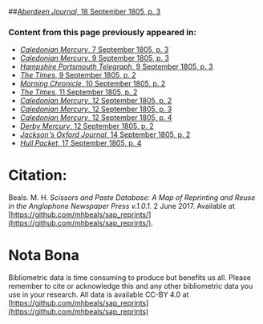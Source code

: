 ##[*Aberdeen Journal*, 18 September 1805, p. 3](https://mhbeals.github.io/sap_html/Aberdeen-Journal/Aberdeen-Journal-18-September-1805-p-3)

### Content from this page previously appeared in:
+ [*Caledonian Mercury*, 7 September 1805, p. 3](https://mhbeals.github.io/sap_html/Caledonian-Mercury/Caledonian-Mercury-7-September-1805-p-3)
+ [*Caledonian Mercury*, 9 September 1805, p. 3](https://mhbeals.github.io/sap_html/Caledonian-Mercury/Caledonian-Mercury-9-September-1805-p-3)
+ [*Hampshire Portsmouth Telegraph*, 9 September 1805, p. 3](https://mhbeals.github.io/sap_html/Hampshire-Portsmouth-Telegraph/Hampshire-Portsmouth-Telegraph-9-September-1805-p-3)
+ [*The Times*, 9 September 1805, p. 2](https://mhbeals.github.io/sap_html/The-Times/The-Times-9-September-1805-p-2)
+ [*Morning Chronicle*, 10 September 1805, p. 2](https://mhbeals.github.io/sap_html/Morning-Chronicle/Morning-Chronicle-10-September-1805-p-2)
+ [*The Times*, 11 September 1805, p. 2](https://mhbeals.github.io/sap_html/The-Times/The-Times-11-September-1805-p-2)
+ [*Caledonian Mercury*, 12 September 1805, p. 2](https://mhbeals.github.io/sap_html/Caledonian-Mercury/Caledonian-Mercury-12-September-1805-p-2)
+ [*Caledonian Mercury*, 12 September 1805, p. 3](https://mhbeals.github.io/sap_html/Caledonian-Mercury/Caledonian-Mercury-12-September-1805-p-3)
+ [*Caledonian Mercury*, 12 September 1805, p. 4](https://mhbeals.github.io/sap_html/Caledonian-Mercury/Caledonian-Mercury-12-September-1805-p-4)
+ [*Derby Mercury*, 12 September 1805, p. 2](https://mhbeals.github.io/sap_html/Derby-Mercury/Derby-Mercury-12-September-1805-p-2)
+ [*Jackson's Oxford Journal*, 14 September 1805, p. 2](https://mhbeals.github.io/sap_html/Jackson's-Oxford-Journal/Jackson's-Oxford-Journal-14-September-1805-p-2)
+ [*Hull Packet*, 17 September 1805, p. 4](https://mhbeals.github.io/sap_html/Hull-Packet/Hull-Packet-17-September-1805-p-4)
                    
# Citation: 

Beals. M. H. *Scissors and Paste Database: A Map of Reprinting and Reuse in the Anglophone Newspaper Press v.1.0.1.* 2 June 2017. Available at [https://github.com/mhbeals/sap_reprints/](https://github.com/mhbeals/sap_reprints/). 
                    
# Nota Bona

Bibliometric data is time consuming to produce but benefits us all. Please remember to cite or acknowledge this and any other bibliometric data you use in your research. All data is available CC-BY 4.0 at [https://github.com/mhbeals/sap_reprints](https://github.com/mhbeals/sap_reprints)